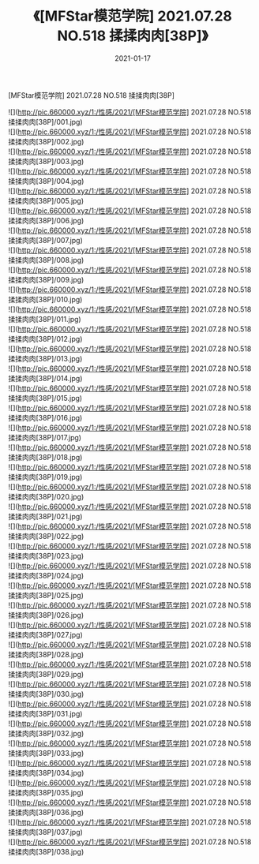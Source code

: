﻿---
layout: post
title:  《[MFStar模范学院] 2021.07.28 NO.518 揉揉肉肉[38P]》
date:   2021-01-17
img: http://pic.660000.xyz/1:/性感/2021/[MFStar模范学院] 2021.07.28 NO.518 揉揉肉肉[38P]/000.jpg
categories: [美女, 清纯, 唯美]
---

[MFStar模范学院] 2021.07.28 NO.518 揉揉肉肉[38P]

  ![](http://pic.660000.xyz/1:/性感/2021/[MFStar模范学院] 2021.07.28 NO.518 揉揉肉肉[38P]/001.jpg) <br> ![](http://pic.660000.xyz/1:/性感/2021/[MFStar模范学院] 2021.07.28 NO.518 揉揉肉肉[38P]/002.jpg) <br> ![](http://pic.660000.xyz/1:/性感/2021/[MFStar模范学院] 2021.07.28 NO.518 揉揉肉肉[38P]/003.jpg) <br> ![](http://pic.660000.xyz/1:/性感/2021/[MFStar模范学院] 2021.07.28 NO.518 揉揉肉肉[38P]/004.jpg) <br> ![](http://pic.660000.xyz/1:/性感/2021/[MFStar模范学院] 2021.07.28 NO.518 揉揉肉肉[38P]/005.jpg) <br> ![](http://pic.660000.xyz/1:/性感/2021/[MFStar模范学院] 2021.07.28 NO.518 揉揉肉肉[38P]/006.jpg) <br> ![](http://pic.660000.xyz/1:/性感/2021/[MFStar模范学院] 2021.07.28 NO.518 揉揉肉肉[38P]/007.jpg) <br> ![](http://pic.660000.xyz/1:/性感/2021/[MFStar模范学院] 2021.07.28 NO.518 揉揉肉肉[38P]/008.jpg) <br> ![](http://pic.660000.xyz/1:/性感/2021/[MFStar模范学院] 2021.07.28 NO.518 揉揉肉肉[38P]/009.jpg) <br> ![](http://pic.660000.xyz/1:/性感/2021/[MFStar模范学院] 2021.07.28 NO.518 揉揉肉肉[38P]/010.jpg) <br> ![](http://pic.660000.xyz/1:/性感/2021/[MFStar模范学院] 2021.07.28 NO.518 揉揉肉肉[38P]/011.jpg) <br> ![](http://pic.660000.xyz/1:/性感/2021/[MFStar模范学院] 2021.07.28 NO.518 揉揉肉肉[38P]/012.jpg) <br> ![](http://pic.660000.xyz/1:/性感/2021/[MFStar模范学院] 2021.07.28 NO.518 揉揉肉肉[38P]/013.jpg) <br> ![](http://pic.660000.xyz/1:/性感/2021/[MFStar模范学院] 2021.07.28 NO.518 揉揉肉肉[38P]/014.jpg) <br> ![](http://pic.660000.xyz/1:/性感/2021/[MFStar模范学院] 2021.07.28 NO.518 揉揉肉肉[38P]/015.jpg) <br> ![](http://pic.660000.xyz/1:/性感/2021/[MFStar模范学院] 2021.07.28 NO.518 揉揉肉肉[38P]/016.jpg) <br> ![](http://pic.660000.xyz/1:/性感/2021/[MFStar模范学院] 2021.07.28 NO.518 揉揉肉肉[38P]/017.jpg) <br> ![](http://pic.660000.xyz/1:/性感/2021/[MFStar模范学院] 2021.07.28 NO.518 揉揉肉肉[38P]/018.jpg) <br> ![](http://pic.660000.xyz/1:/性感/2021/[MFStar模范学院] 2021.07.28 NO.518 揉揉肉肉[38P]/019.jpg) <br> ![](http://pic.660000.xyz/1:/性感/2021/[MFStar模范学院] 2021.07.28 NO.518 揉揉肉肉[38P]/020.jpg) <br> ![](http://pic.660000.xyz/1:/性感/2021/[MFStar模范学院] 2021.07.28 NO.518 揉揉肉肉[38P]/021.jpg) <br> ![](http://pic.660000.xyz/1:/性感/2021/[MFStar模范学院] 2021.07.28 NO.518 揉揉肉肉[38P]/022.jpg) <br> ![](http://pic.660000.xyz/1:/性感/2021/[MFStar模范学院] 2021.07.28 NO.518 揉揉肉肉[38P]/023.jpg) <br> ![](http://pic.660000.xyz/1:/性感/2021/[MFStar模范学院] 2021.07.28 NO.518 揉揉肉肉[38P]/024.jpg) <br> ![](http://pic.660000.xyz/1:/性感/2021/[MFStar模范学院] 2021.07.28 NO.518 揉揉肉肉[38P]/025.jpg) <br> ![](http://pic.660000.xyz/1:/性感/2021/[MFStar模范学院] 2021.07.28 NO.518 揉揉肉肉[38P]/026.jpg) <br> ![](http://pic.660000.xyz/1:/性感/2021/[MFStar模范学院] 2021.07.28 NO.518 揉揉肉肉[38P]/027.jpg) <br> ![](http://pic.660000.xyz/1:/性感/2021/[MFStar模范学院] 2021.07.28 NO.518 揉揉肉肉[38P]/028.jpg) <br> ![](http://pic.660000.xyz/1:/性感/2021/[MFStar模范学院] 2021.07.28 NO.518 揉揉肉肉[38P]/029.jpg) <br> ![](http://pic.660000.xyz/1:/性感/2021/[MFStar模范学院] 2021.07.28 NO.518 揉揉肉肉[38P]/030.jpg) <br> ![](http://pic.660000.xyz/1:/性感/2021/[MFStar模范学院] 2021.07.28 NO.518 揉揉肉肉[38P]/031.jpg) <br> ![](http://pic.660000.xyz/1:/性感/2021/[MFStar模范学院] 2021.07.28 NO.518 揉揉肉肉[38P]/032.jpg) <br> ![](http://pic.660000.xyz/1:/性感/2021/[MFStar模范学院] 2021.07.28 NO.518 揉揉肉肉[38P]/033.jpg) <br> ![](http://pic.660000.xyz/1:/性感/2021/[MFStar模范学院] 2021.07.28 NO.518 揉揉肉肉[38P]/034.jpg) <br> ![](http://pic.660000.xyz/1:/性感/2021/[MFStar模范学院] 2021.07.28 NO.518 揉揉肉肉[38P]/035.jpg) <br> ![](http://pic.660000.xyz/1:/性感/2021/[MFStar模范学院] 2021.07.28 NO.518 揉揉肉肉[38P]/036.jpg) <br> ![](http://pic.660000.xyz/1:/性感/2021/[MFStar模范学院] 2021.07.28 NO.518 揉揉肉肉[38P]/037.jpg) <br> ![](http://pic.660000.xyz/1:/性感/2021/[MFStar模范学院] 2021.07.28 NO.518 揉揉肉肉[38P]/038.jpg) <br>